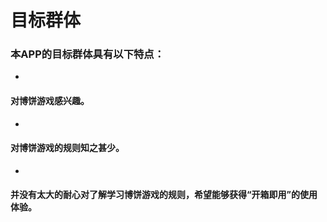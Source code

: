 # 目标群体

### 本APP的目标群体具有以下特点：
* 
#### 对博饼游戏感兴趣。
* 
#### 对博饼游戏的规则知之甚少。
* 
#### 并没有太大的耐心对了解学习博饼游戏的规则，希望能够获得“开箱即用”的使用体验。

